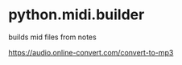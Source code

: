 # python.midi.builder
builds mid files from notes


https://audio.online-convert.com/convert-to-mp3

